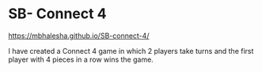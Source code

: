 # SB- Connect 4

https://mbhalesha.github.io/SB-connect-4/

I have created a Connect 4 game in which 2 players take turns and the first player with 4 pieces in a row wins the game. 

